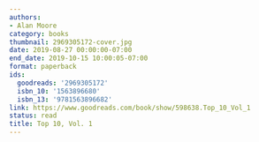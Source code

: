 ```yaml
---
authors:
- Alan Moore
category: books
thumbnail: 2969305172-cover.jpg
date: 2019-08-27 00:00:00-07:00
end_date: 2019-10-15 10:00:05-07:00
format: paperback
ids:
  goodreads: '2969305172'
  isbn_10: '1563896680'
  isbn_13: '9781563896682'
link: https://www.goodreads.com/book/show/598638.Top_10_Vol_1
status: read
title: Top 10, Vol. 1
---
```

